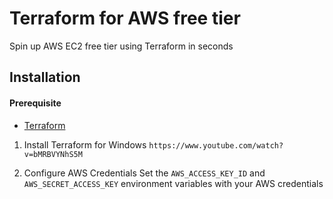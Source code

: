 # Terraform for AWS free tier

Spin up AWS EC2 free tier using Terraform in seconds

## Installation

#### Prerequisite

- [Terraform](https://developer.hashicorp.com/terraform/install)

1. Install Terraform for Windows
`https://www.youtube.com/watch?v=bMRBVYNhS5M`

2. Configure AWS Credentials
Set the `AWS_ACCESS_KEY_ID` and `AWS_SECRET_ACCESS_KEY` environment variables with your AWS credentials
